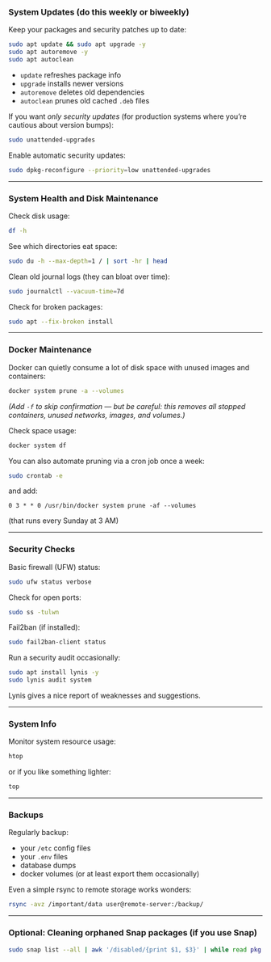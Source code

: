

### **System Updates (do this weekly or biweekly)**

Keep your packages and security patches up to date:

```bash
sudo apt update && sudo apt upgrade -y
sudo apt autoremove -y
sudo apt autoclean
```

* `update` refreshes package info
* `upgrade` installs newer versions
* `autoremove` deletes old dependencies
* `autoclean` prunes old cached `.deb` files

If you want *only security updates* (for production systems where you’re cautious about version bumps):

```bash
sudo unattended-upgrades
```

Enable automatic security updates:

```bash
sudo dpkg-reconfigure --priority=low unattended-upgrades
```

---

### **System Health and Disk Maintenance**

Check disk usage:

```bash
df -h
```

See which directories eat space:

```bash
sudo du -h --max-depth=1 / | sort -hr | head
```

Clean old journal logs (they can bloat over time):

```bash
sudo journalctl --vacuum-time=7d
```

Check for broken packages:

```bash
sudo apt --fix-broken install
```

---

### **Docker Maintenance**

Docker can quietly consume a lot of disk space with unused images and containers:

```bash
docker system prune -a --volumes
```

*(Add `-f` to skip confirmation — but be careful: this removes all stopped containers, unused networks, images, and volumes.)*

Check space usage:

```bash
docker system df
```

You can also automate pruning via a cron job once a week:

```bash
sudo crontab -e
```

and add:

```
0 3 * * 0 /usr/bin/docker system prune -af --volumes
```

(that runs every Sunday at 3 AM)

---

### **Security Checks**

Basic firewall (UFW) status:

```bash
sudo ufw status verbose
```

Check for open ports:

```bash
sudo ss -tulwn
```

Fail2ban (if installed):

```bash
sudo fail2ban-client status
```

Run a security audit occasionally:

```bash
sudo apt install lynis -y
sudo lynis audit system
```

Lynis gives a nice report of weaknesses and suggestions.

---

### **System Info**

Monitor system resource usage:

```bash
htop
```

or if you like something lighter:

```bash
top
```

---

### **Backups**

Regularly backup:

* your `/etc` config files
* your `.env` files
* database dumps
* docker volumes (or at least export them occasionally)

Even a simple rsync to remote storage works wonders:

```bash
rsync -avz /important/data user@remote-server:/backup/
```

---

### **Optional: Cleaning orphaned Snap packages (if you use Snap)**

```bash
sudo snap list --all | awk '/disabled/{print $1, $3}' | while read pkg rev; do sudo snap remove "$pkg" --revision="$rev"; done
```



